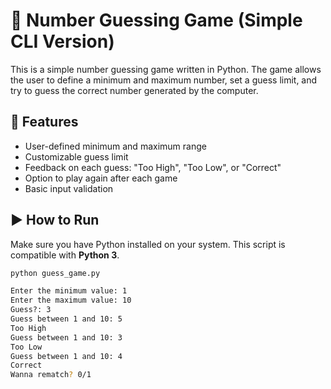 # 🎯 Number Guessing Game (Simple CLI Version)

This is a simple number guessing game written in Python. The game allows the user to define a minimum and maximum number, set a guess limit, and try to guess the correct number generated by the computer.

## 📌 Features

- User-defined minimum and maximum range
- Customizable guess limit
- Feedback on each guess: "Too High", "Too Low", or "Correct"
- Option to play again after each game
- Basic input validation

## ▶️ How to Run

Make sure you have Python installed on your system. This script is compatible with **Python 3**.

```bash
python guess_game.py

Enter the minimum value: 1
Enter the maximum value: 10
Guess?: 3
Guess between 1 and 10: 5
Too High
Guess between 1 and 10: 3
Too Low
Guess between 1 and 10: 4
Correct
Wanna rematch? 0/1
